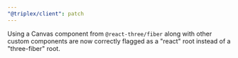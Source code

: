 ```yaml
---
"@triplex/client": patch
---
```


Using a Canvas component from `@react-three/fiber` along with other custom components are now correctly flagged as a "react" root instead of a "three-fiber" root.
